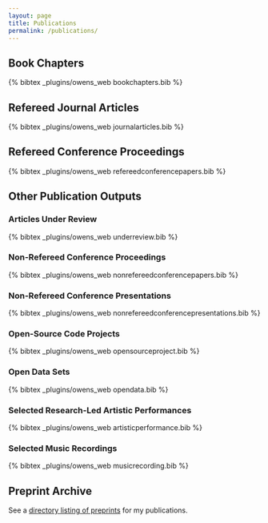 ```yaml
---
layout: page
title: Publications
permalink: /publications/
---
```


## Book Chapters
{% bibtex _plugins/owens_web bookchapters.bib %}

## Refereed Journal Articles
{% bibtex _plugins/owens_web journalarticles.bib %}

## Refereed Conference Proceedings
{% bibtex _plugins/owens_web refereedconferencepapers.bib %}


## Other Publication Outputs

### Articles Under Review
{% bibtex _plugins/owens_web underreview.bib %}

### Non-Refereed Conference Proceedings
{% bibtex _plugins/owens_web nonrefereedconferencepapers.bib %}

### Non-Refereed Conference Presentations
{% bibtex _plugins/owens_web nonrefereedconferencepresentations.bib %}

### Open-Source Code Projects
{% bibtex _plugins/owens_web opensourceproject.bib %}

### Open Data Sets
{% bibtex _plugins/owens_web opendata.bib %}

### Selected Research-Led Artistic Performances
{% bibtex _plugins/owens_web artisticperformance.bib %}

### Selected Music Recordings
{% bibtex _plugins/owens_web musicrecording.bib %}


## Preprint Archive

See a [directory listing of preprints](http://folk.uio.no/charlepm/preprints/) for my publications.

<!-- <script>
var bqs = document.getElementsByTagName("blockquote");
for(var i = 0; i < bqs.length; i++) {
  bqs[i].style.display = "none";
  var ab = document.createElement('a');
  ab.setAttribute('href', '#');
  ab.setAttribute('onClick', 'toggleBq('+i+'); return false;');
  ab.appendChild(document.createTextNode("[abstract]"));
  bqs[i].parentNode.insertBefore(ab,bqs[i]);
}
function toggleBq(i) {
  if (bqs[i].style.display == "none")  
    bqs[i].style.display = "block";
  else
    bqs[i].style.display = "none";
}
</script> -->

